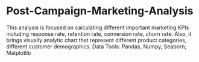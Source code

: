 # Post-Campaign-Marketing-Analysis
This analysis is focused on calculating different important marketing KPIs including response rate, retention rate, conversion rate, churn rate. Also, it brings visually analytic chart that represent different product categories, different customer demographics.
Data Tools: Pandas, Numpy, Seaborn, Matplotlib
